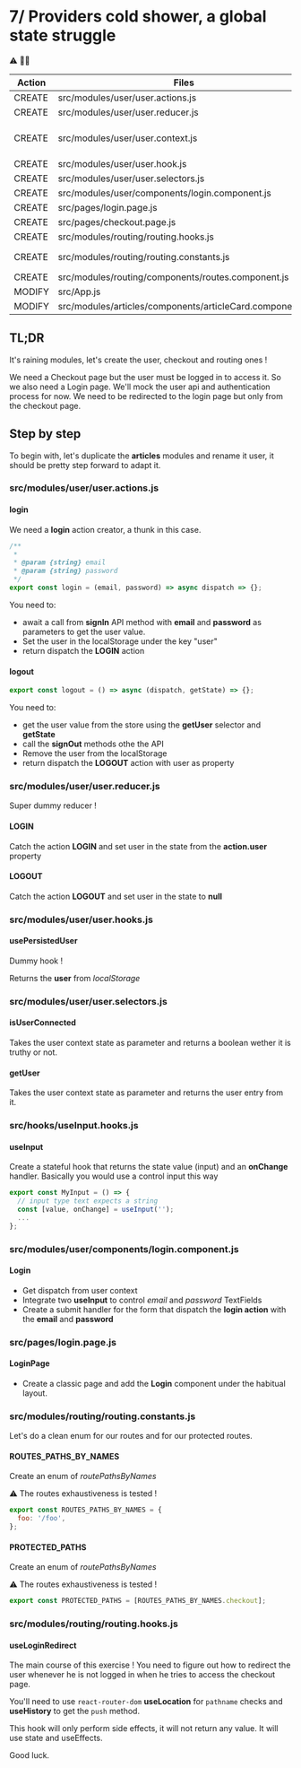 # 7/ Providers cold shower, a global state struggle

:warning: :man_shrugging:

| Action | Files                                                    | Exports                                                |
| ------ | -------------------------------------------------------- | ------------------------------------------------------ |
| CREATE | src/modules/user/user.actions.js                         | {login, logout}                                        |
| CREATE | src/modules/user/user.reducer.js                         | {initialState, userReducer}                            |
| CREATE | src/modules/user/user.context.js                         | {useUser, useUserState, useUserDispatch, UserProvider} |
| CREATE | src/modules/user/user.hook.js                            | {usePersistedUser}                                     |
| CREATE | src/modules/user/user.selectors.js                       | {getUser, isConnectedUser}                             |
| CREATE | src/modules/user/components/login.component.js           | {Login}                                                |
| CREATE | src/pages/login.page.js                                  | {LoginPage}                                            |
| CREATE | src/pages/checkout.page.js                               | {CheckoutPage}                                         |
| CREATE | src/modules/routing/routing.hooks.js                     | {useLoginRedirect}                                     |
| CREATE | src/modules/routing/routing.constants.js                 | {ROUTES_PATHS_BY_NAMES, PROTECTED_PATHS}               |
| CREATE | src/modules/routing/components/routes.component.js       | {AppRoutes}                                            |
| MODIFY | src/App.js                                               | {App}                                                  |
| MODIFY | src/modules/articles/components/articleCard.component.js | {ArticleCard}                                          |

## TL;DR

It's raining modules, let's create the user, checkout and routing ones !

We need a Checkout page but the user must be logged in to access it. So we also need a Login page.
We'll mock the user api and authentication process for now.
We need to be redirected to the login page but only from the checkout page.

## Step by step

To begin with, let's duplicate the **articles** modules and rename it user, it should be pretty step forward to adapt it.

### src/modules/user/user.actions.js

#### login

We need a **login** action creator, a thunk in this case.

```js
/**
 *
 * @param {string} email
 * @param {string} password
 */
export const login = (email, password) => async dispatch => {};
```

You need to:

- await a call from **signIn** API method with **email** and **password** as parameters to get the user value.
- Set the user in the localStorage under the key "user"
- return dispatch the **LOGIN** action

#### logout

```js
export const logout = () => async (dispatch, getState) => {};
```

You need to:

- get the user value from the store using the **getUser** selector and **getState**
- call the **signOut** methods othe the API
- Remove the user from the localStorage
- return dispatch the **LOGOUT** action with user as property

### src/modules/user/user.reducer.js

Super dummy reducer !

#### LOGIN

Catch the action **LOGIN** and set user in the state from the **action.user** property

#### LOGOUT

Catch the action **LOGOUT** and set user in the state to **null**

### src/modules/user/user.hooks.js

#### usePersistedUser

Dummy hook !

Returns the **user** from _localStorage_

### src/modules/user/user.selectors.js

#### isUserConnected

Takes the user context state as parameter and returns a boolean wether it is truthy or not.

#### getUser

Takes the user context state as parameter and returns the user entry from it.

### src/hooks/useInput.hooks.js

#### useInput

Create a stateful hook that returns the state value (input) and an **onChange** handler.
Basically you would use a control input this way

```js
export const MyInput = () => {
  // input type text expects a string
  const [value, onChange] = useInput('');
  ...
};
```

### src/modules/user/components/login.component.js

#### Login

- Get dispatch from user context
- Integrate two **useInput** to control _email_ and _password_ TextFields
- Create a submit handler for the form that dispatch the **login action** with the **email** and **password**

### src/pages/login.page.js

#### LoginPage

- Create a classic page and add the **Login** component under the habitual layout.

### src/modules/routing/routing.constants.js

Let's do a clean enum for our routes and for our protected routes.

#### ROUTES_PATHS_BY_NAMES

Create an enum of _routePathsByNames_

:warning: The routes exhaustiveness is tested !

```js
export const ROUTES_PATHS_BY_NAMES = {
  foo: '/foo',
};
```

#### PROTECTED_PATHS

Create an enum of _routePathsByNames_

:warning: The routes exhaustiveness is tested !

```js
export const PROTECTED_PATHS = [ROUTES_PATHS_BY_NAMES.checkout];
```

### src/modules/routing/routing.hooks.js

#### useLoginRedirect

The main course of this exercise !
You need to figure out how to redirect the user whenever he is not logged in when he tries to access the checkout page.

You'll need to use `react-router-dom` **useLocation** for `pathname` checks and **useHistory** to get the `push` method.

This hook will only perform side effects, it will not return any value. It will use state and useEffects.

Good luck.

